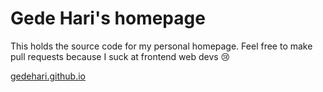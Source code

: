 # Gede Hari's homepage

This holds the source code for my personal homepage. Feel free to make pull requests because I suck at frontend web devs :cry:

[gedehari.github.io](https://gedehari.github.io/)

